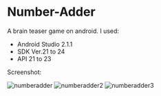 # Number-Adder
A brain teaser game on android.
I used:

<ul>
  <li>Android Studio 2.1.1</li>
  <li>SDK Ver.21 to 24</li>
  <li>API 21 to 23</li>
</ul>
<p>Screenshot:</p>

![numberadder](https://cloud.githubusercontent.com/assets/19563826/17463344/ae7b6ea0-5c91-11e6-8fc3-138178d112e7.PNG)
![numberadder2](https://cloud.githubusercontent.com/assets/19563826/17463346/ae7c465e-5c91-11e6-836e-ea506fcb212a.PNG)
![numberadder3](https://cloud.githubusercontent.com/assets/19563826/17463345/ae7c3f9c-5c91-11e6-8a56-373f28fb32fa.PNG)
